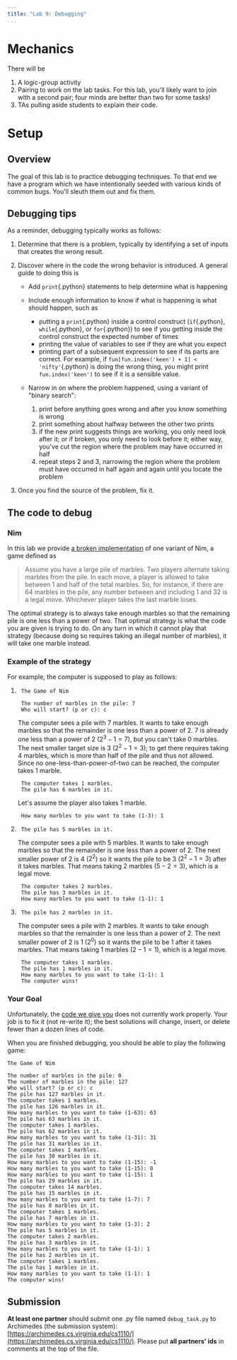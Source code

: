 ```yaml
---
title: "Lab 9: Debugging"
...
```


# Mechanics

There will be 

1.  A logic-group activity
2.  Pairing to work on the lab tasks.
    For this lab, you'll likely want to join with a second pair; four minds are better than two for some tasks!
3.  TAs pulling aside students to explain their code.

# Setup


## Overview

The goal of this lab is to practice debugging techniques.
To that end we have a program which we have intentionally seeded with various kinds of common bugs.
You'll sleuth them out and fix them.

## Debugging tips

As a reminder, debugging typically works as follows:

1.  Determine that there is a problem, typically by identifying a set of inputs that creates the wrong result.

2.  Discover where in the code the wrong behavior is introduced.  A general guide to doing this is

    -   Add `print`{.python} statements to help determine what is happening

    -   Include enough information to know if what is happening is what should happen, such as

        -   putting a `print`{.python} inside a control construct (`if`{.python}, `while`{.python}, or `for`{.python}) to see if you getting inside the control construct the expected number of times
        -   printing the value of variables to see if they are what you expect
        -   printing part of a subsequent expression to see if its parts are correct.  For example, if `fun[fun.index('keen') + 1] < 'nifty'`{.python} is doing the wrong thing, you might print `fun.index('keen')` to see if it is a sensible value.
    
    -   Narrow in on where the problem happened, using a variant of "binary search":
        
        1.  print before anything goes wrong and after you know something is wrong
        2.  print something about halfway between the other two prints
        3.  if the new print suggests things are working, you only need look after it; or if broken, you only need to look before it; either way, you've cut the region where the problem may have occurred in half
        4.  repeat steps 2 and 3, narrowing the region where the problem must have occurred in half again and again until you locate the problem
    
3.  Once you find the source of the problem, fix it.

## The code to debug

### Nim

In this lab we provide [a broken implementation](files/debug_task.py) of one variant of Nim, a game defined as

> Assume you have a large pile of marbles. Two players alternate taking marbles from the pile. In each move, a player is allowed to take between 1 and half of the total marbles. So, for instance, if there are 64 marbles in the pile, any number between and including 1 and 32 is a legal move. Whichever player takes the last marble loses.

The optimal strategy is to always take enough marbles so that the remaining pile is one less than a power of two.
That optimal strategy is what the code you are given is trying to do.
On any turn in which it cannot play that strategy (because doing so requires taking an illegal number of marbles), it will take one marble instead.

### Example of the strategy

For example, the computer is supposed to play as follows:

1.      The Game of Nim

        The number of marbles in the pile: 7
        Who will start? (p or c): c
    
    The computer sees a pile with 7 marbles.
    It wants to take enough marbles so that the remainder is one less than a power of 2.
    7 is already one less than a power of 2 ($2^{3}-1 = 7$), but you can't take 0 marbles.
    The next smaller target size is 3 ($2^{2}-1 = 3$); to get there requires taking 4 marbles, which is more than half of the pile and thus not allowed.
    Since no one-less-than-power-of-two can be reached, the computer takes 1 marble.

        The computer takes 1 marbles.
        The pile has 6 marbles in it.

    Let's assume the player also takes 1 marble.

        How many marbles to you want to take (1-3): 1
2.      The pile has 5 marbles in it.
    
    The computer sees a pile with 5 marbles.
    It wants to take enough marbles so that the remainder is one less than a power of 2.
    The next smaller power of 2 is 4 ($2^{2}$) so it wants the pile to be 3 ($2^{2}-1 = 3$) after it takes marbles.
    That means taking 2 marbles ($5-2=3$), which is a legal move.

        The computer takes 2 marbles.
        The pile has 3 marbles in it.
        How many marbles to you want to take (1-1): 1
3.      The pile has 2 marbles in it.

    The computer sees a pile with 2 marbles.
    It wants to take enough marbles so that the remainder is one less than a power of 2.
    The next smaller power of 2 is 1 ($2^{0}$) so it wants the pile to be 1 after it takes marbles.
    That means taking 1 marbles ($2-1=1$), which is a legal move.

        The computer takes 1 marbles.
        The pile has 1 marbles in it.
        How many marbles to you want to take (1-1): 1
        The computer wins!

### Your Goal

Unfortunately, the [code we give you](files/debug_task.py) does not currently work properly.
Your job is to fix it (not re-write it); the best solutions will change, insert, or delete fewer than a dozen lines of code.

When you are finished debugging, you should be able to play the following game:

    The Game of Nim

    The number of marbles in the pile: 0
    The number of marbles in the pile: 127
    Who will start? (p or c): c
    The pile has 127 marbles in it.
    The computer takes 1 marbles.
    The pile has 126 marbles in it.
    How many marbles to you want to take (1-63): 63
    The pile has 63 marbles in it.
    The computer takes 1 marbles.
    The pile has 62 marbles in it.
    How many marbles to you want to take (1-31): 31
    The pile has 31 marbles in it.
    The computer takes 1 marbles.
    The pile has 30 marbles in it.
    How many marbles to you want to take (1-15): -1
    How many marbles to you want to take (1-15): 0
    How many marbles to you want to take (1-15): 1
    The pile has 29 marbles in it.
    The computer takes 14 marbles.
    The pile has 15 marbles in it.
    How many marbles to you want to take (1-7): 7
    The pile has 8 marbles in it.
    The computer takes 1 marbles.
    The pile has 7 marbles in it.
    How many marbles to you want to take (1-3): 2
    The pile has 5 marbles in it.
    The computer takes 2 marbles.
    The pile has 3 marbles in it.
    How many marbles to you want to take (1-1): 1
    The pile has 2 marbles in it.
    The computer takes 1 marbles.
    The pile has 1 marbles in it.
    How many marbles to you want to take (1-1): 1
    The computer wins!

## Submission

**At least one partner** should submit one .py file named `debug_task.py` to Archimedes (the submission system):
[https://archimedes.cs.virginia.edu/cs1110/](https://archimedes.cs.virginia.edu/cs1110/).
Please put **all partners' ids** in comments at the top of the file.
